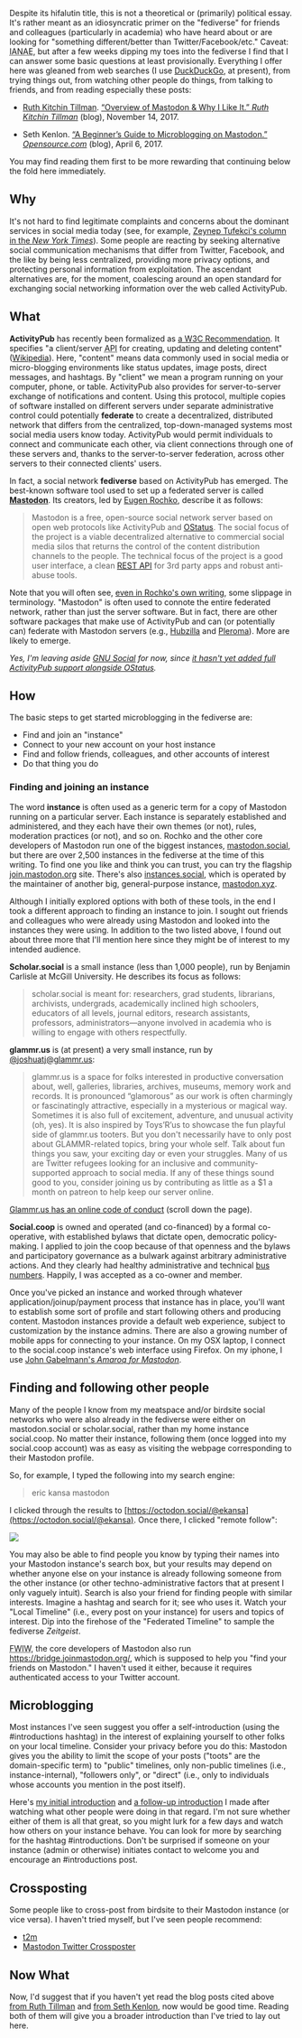 <!--
.. title: Heterarchy: Decentralization and Federation in Social Networking
.. slug: fediverse
.. date: 2018-04-21 11:25:41 UTC-04:00
.. tags: fediverse, mastodon, social networks, microblogging
.. category: 
.. link: 
.. description:  An idiosyncratic primer on the fediverse for friends and colleagues, particularly in academia.
.. type: text
-->

Despite its hifalutin title, this is not a theoretical or (primarily) political essay. It's rather meant as an idiosyncratic primer on the "fediverse" for friends and colleagues (particularly in academia) who have heard about or are looking for "something different/better than Twitter/Facebook/etc." Caveat: <abbr title="I am not an expert">IANAE</abbr>, but after a few weeks dipping my toes into the fediverse I find that I can answer some basic questions at least provisionally. Everything I offer here was gleaned from web searches (I use [DuckDuckGo](https://duckduckgo.com/), at present), from trying things out, from watching other people do things, from talking to friends, and from reading especially these posts:

 - [Ruth Kitchin Tillman](https://glammr.us/@platypus). [“Overview of Mastodon & Why I Like It.” _Ruth Kitchin Tillman_](http://ruthtillman.com/mastodon-overview/) (blog), November 14, 2017.

 - Seth Kenlon. [“A Beginner’s Guide to Microblogging on Mastodon.” _Opensource.com_](https://opensource.com/article/17/4/guide-to-mastodon) (blog), April 6, 2017.

You may find reading them first to be more rewarding that continuing below the fold here immediately.

<!-- TEASER_END -->

## Why

It's not hard to find legitimate complaints and concerns about the dominant services in social media today (see, for example, [Zeynep Tufekci's column in the _New York Times_](https://www.nytimes.com/column/zeynep-tufekci)). Some people are reacting by seeking alternative social communication mechanisms that differ from Twitter, Facebook, and the like by being less centralized, providing more privacy options, and protecting personal information from exploitation. The ascendant alternatives are, for the moment, coalescing around an open standard for exchanging social networking information over the web called ActivityPub.

## What

__ActivityPub__ has recently been formalized as [a W3C Recommendation](https://www.w3.org/TR/activitypub/). It specifies "a client/server <abbr title="application programming interface">API</abbr> for creating, updating and deleting content" ([Wikipedia](https://en.wikipedia.org/wiki/ActivityPub)). Here, "content" means data commonly used in social media or micro-blogging environments like status updates, image posts, direct messages, and hashtags. By "client" we mean a program running on your computer, phone, or table.  ActivityPub also provides for server-to-server exchange of notifications and content. Using this protocol, multiple copies of software installed on different servers under separate administrative control could potentially __federate__ to create a decentralized, distributed network that differs from the centralized, top-down-managed systems most social media users know today. ActivityPub would permit individuals to connect and communicate each other, via client connections through one of these servers and, thanks to the server-to-server federation, across other servers to their connected clients' users.

In fact, a social network __fediverse__ based on ActivityPub has emerged. The best-known software tool used to set up a federated server is called __[Mastodon](https://github.com/tootsuite/mastodon)__. Its creators, led by [Eugen Rochko](https://mastodon.social/@Gargron), describe it as follows:

> Mastodon is a free, open-source social network server based on open web protocols like ActivityPub and [OStatus](https://en.wikipedia.org/wiki/OStatus). The social focus of the project is a viable decentralized alternative to commercial social media silos that returns the control of the content distribution channels to the people. The technical focus of the project is a good user interface, a clean [<abbr title="Representational state transfer">REST</abbr> API](https://en.wikipedia.org/wiki/Representational_state_transfer) for 3rd party apps and robust anti-abuse tools.

Note that you will often see, [even in Rochko's own writing](https://hackernoon.com/welcome-to-mastodon-111d9227e56a), some slippage in terminology. "Mastodon" is often used to connote the entire federated network, rather than just the server software. But in fact, there are other software packages that make use of ActivityPub and can (or potentially can) federate with Mastodon servers (e.g., [Hubzilla](https://project.hubzilla.org/page/hubzilla/hubzilla-project) and [Pleroma](https://git.pleroma.social/pleroma/pleroma)). More are likely to emerge. 

_Yes, I'm leaving aside [GNU Social](https://gnu.io/social/) for now, since [it hasn't yet added full ActivityPub support alongside OStatus](https://git.gnu.io/gnu/gnu-social/issues/256)._

## How

The basic steps to get started microblogging in the fediverse are:

 - Find and join an "instance"
 - Connect to your new account on your host instance 
 - Find and follow friends, colleagues, and other accounts of interest
 - Do that thing you do

### Finding and joining an instance

The word __instance__ is often used as a generic term for a copy of Mastodon running on a particular server. Each instance is separately established and administered, and they each have their own themes (or not), rules, moderation practices (or not), and so on. Rochko and the other core developers of Mastodon run one of the biggest instances, [mastodon.social](https://mastodon.social/about), but there are over 2,500 instances in the fediverse at the time of this writing. To find one you like and think you can trust, you can try the flagship [join.mastodon.org](https://joinmastodon.org/) site. There's also [instances.social](https://instances.social/), which is operated by the maintainer of another big, general-purpose instance,  [mastodon.xyz](https://mastodon.xyz/about).

Although I initially explored options with both of these tools, in the end I took a different approach to finding an instance to join. I sought out friends and colleagues who were already using Mastodon and looked into the instances they were using. In addition to the two listed above, I found out about three more that I'll mention here since they might be of interest to my intended audience. 

__Scholar.social__ is a small instance (less than 1,000 people), run by Benjamin Carlisle at McGill University. He describes its focus as follows:

> scholar.social is meant for: researchers, grad students, librarians, archivists, undergrads, academically inclined high schoolers, educators of all levels, journal editors, research assistants, professors, administrators—anyone involved in academia who is willing to engage with others respectfully.

__glammr.us__ is (at present) a very small instance, run by [@joshuatj@glammr.us](https://glammr.us/@joshuatj):

> glammr.us is a space for folks interested in productive conversation about, well, galleries, libraries, archives, museums, memory work and records. It is pronounced “glamorous” as our work is often charmingly or fascinatingly attractive, especially in a mysterious or magical way. Sometimes it is also full of excitement, adventure, and unusual activity (oh, yes). It is also inspired by Toys’R’us to showcase the fun playful side of glammr.us tooters. But you don't necessarily have to only post about GLAMMR-related topics, bring your whole self. Talk about fun things you saw, your exciting day or even your struggles. Many of us are Twitter refugees looking for an inclusive and community-supported approach to social media. If any of these things sound good to you, consider joining us by contributing as little as a $1 a month on patreon to help keep our server online.

[Glammr.us has an online code of conduct](https://glammr.us/about/more) (scroll down the page). 
 
__Social.coop__ is owned and operated (and co-financed) by a formal co-operative, with established bylaws that dictate open, democratic policy-making. I applied to join the coop because of that openness and the bylaws and participatory governance as a bulwark against arbitrary administrative actions. And they clearly had healthy administrative and technical [bus numbers](https://en.wikipedia.org/wiki/Bus_factor). Happily, I was accepted as a co-owner and member.

Once you've picked an instance and worked through whatever application/joinup/payment process that instance has in place, you'll want to establish some sort of profile and start following others and producing content. Mastodon instances provide a default web experience, subject to customization by the instance admins. There are also a growing number of mobile apps for connecting to your instance. On my OSX laptop, I connect to the social.coop instance's web interface using Firefox. On my iphone, I use [John Gabelmann's _Amaroq for Mastodon_](https://itunes.apple.com/us/app/amaroq-for-mastodon/id1214116200?mt=8).

## Finding and following other people

Many of the people I know from my meatspace and/or <span title="people on Mastodon tend to use 'birdsite' as a substitute for the name 'Twitter'">birdsite</span> social networks who were also already in the fediverse were either on mastodon.social or scholar.social, rather than my home instance social.coop. No matter their instance, following them (once logged into my social.coop account) was as easy as visiting the webpage corresponding to their Mastodon profile. 

So, for example, I typed the following into my search engine:

> eric kansa mastodon

I clicked through the results to [https://octodon.social/@ekansa](https://octodon.social/@ekansa). Once there, I clicked "remote follow":

<img src="/images/fediverse/remote_follow.png"/>

You may also be able to find people you know by typing their names into your Mastodon instance's search box, but your results may depend on whether anyone else on your instance is already following someone from the other instance (or other techno-administrative factors that at present I only vaguely intuit). Search is also your friend for finding people with similar interests. Imagine a hashtag and search for it; see who uses it. Watch your "Local Timeline" (i.e., every post on your instance) for users and topics of interest. Dip into the firehose of the "Federated Timeline" to sample the fediverse _Zeitgeist_.

<abbr title="For What It's Worth">FWIW</abbr>, the core developers of Mastodon also run https://bridge.joinmastodon.org/, which is supposed to help you "find your friends on Mastodon." I haven't used it either, because it requires authenticated access to your Twitter account.

## Microblogging

Most instances I've seen suggest you offer a self-introduction (using the #introductions hashtag) in the interest of explaining yourself to other folks on your local timeline. Consider your privacy before you do this: Mastodon gives you the ability to limit the scope of your posts ("toots" are the domain-specific term) to "public" timelines, only non-public timelines (i.e., instance-internal), "followers only", or "direct" (i.e., only to individuals whose accounts you mention in the post itself).

Here's [my initial introduction](https://social.coop/@paregorios/99644416200468402) and [a follow-up introduction](https://social.coop/@paregorios/99836014294446671) I made after watching what other people were doing in that regard. I'm not sure whether either of them is all that great, so you might lurk for a few days and watch how others on your instance behave. You can look for more by searching for the hashtag #introductions. Don't be surprised if someone on your instance (admin or otherwise) initiates contact to welcome you and encourage an #introductions post.

## Crossposting

Some people like to cross-post from birdsite to their Mastodon instance (or vice versa). I haven't tried myself, but I've seen people recommend:

 - [t2m](https://github.com/YoloSwagTeam/t2m)
 - [Mastodon Twitter Crossposter](https://crossposter.masto.donte.com.br/)

## Now What

Now, I'd suggest that if you haven't yet read the blog posts cited above [from Ruth Tillman](http://ruthtillman.com/mastodon-overview/) and [from Seth Kenlon](https://opensource.com/article/17/4/guide-to-mastodon), now would be good time. Reading both of them will give you a broader introduction than I've tried to lay out here.





